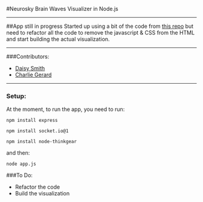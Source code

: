 #Neurosky Brain Waves Visualizer in Node.js

---

##App still in progress
Started up using a bit of the code from [this repo](https://github.com/bishopZ/node-neurosky-visualizer) but need to refactor all the code to remove the javascript & CSS from the HTML and start building the actual visualization.

---

###Contributors:
* [Daisy Smith](https://github.com/daisymarie128)
* [Charlie Gerard](https://github.com/charliegerard)

---

### Setup:

At the moment, to run the app, you need to run:

    npm install express

    npm install socket.io@1

    npm install node-thinkgear


and then:

    node app.js

###To Do:
* Refactor the code
* Build the visualization